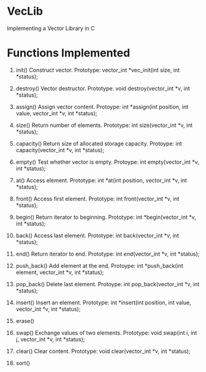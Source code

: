 # VecLib
Implementing a Vector Library in C

# Functions Implemented

1. init()
Construct vector.
Prototype: vector_int *vec_init(int size, int *status);

2. destroy()
Vector destructor.
Prototype: void destroy(vector_int *v, int *status);

3. assign()
Assign vector content.
Protoype: int *assign(int position, int value, vector_int *v, int *status);

4. size()
Return number of elements.
Prototype: int size(vector_int *v, int *status);

 5. capacity()
Return size of allocated storage capacity.
Protoype: int capacity(vector_int *v, int *status);

6. empty()
Test whether vector is empty.
Protoype: int empty(vector_int *v, int *status);

 7. at()
Access element.
Prototype: int *at(int position, vector_int *v, int *status);

8. front()
Access first element.
Prototype: int front(vector_int *v, int *status);

9. begin()
Return iterator to beginning.
Prototype: int *begin(vector_int *v, int *status);

10. back()
Access last element.
Prototype: int back(vector_int *v, int *status);

11. end()
Return iterator to end.
Prototype: int *end*(vector_int *v, int *status);

12. push_back()
Add element at the end.
Protoype: int *push_back(int element, vector_int *v, int *status);

13. pop_back()
Delete last element.
Protoype: int pop_back(vector_int *v, int *status);

14. insert()
Insert an element.
Prototype: int *insert(int position, int value, vector_int *v, int *status);

15. erase()


16. swap()
Exchange values of two elements.
Prototype: void swap(int i, int j, vector_int *v, int *status);

17. clear()
Clear content.
Prototype: void clear(vector_int *v, int *status);

18. sort()


